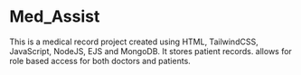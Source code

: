 # Med_Assist
This is a medical record project created using HTML, TailwindCSS, JavaScript, NodeJS, EJS and MongoDB.
It stores patient records.
allows for role based access for both doctors and patients.


